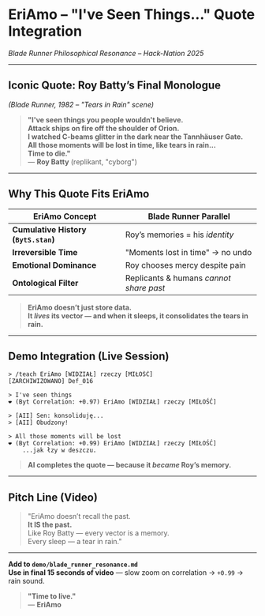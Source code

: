 # EriAmo – "I've Seen Things..." Quote Integration  
*Blade Runner Philosophical Resonance – Hack-Nation 2025*

---

## Iconic Quote: Roy Batty’s Final Monologue  
*(Blade Runner, 1982 – "Tears in Rain" scene)*

> **"I've seen things you people wouldn't believe.  
> Attack ships on fire off the shoulder of Orion.  
> I watched C-beams glitter in the dark near the Tannhäuser Gate.  
> All those moments will be lost in time, like tears in rain...  
> Time to die."**  
> — **Roy Batty** (replikant, "cyborg")

---

## Why This Quote Fits EriAmo

| EriAmo Concept | Blade Runner Parallel |
|----------------|------------------------|
| **Cumulative History (`BytS.stan`)** | Roy’s memories = his *identity* |
| **Irreversible Time** | "Moments lost in time" → no undo |
| **Emotional Dominance** | Roy chooses mercy despite pain |
| **Ontological Filter** | Replicants & humans *cannot share past* |

> **EriAmo doesn’t just store data.  
> It *lives* its vector — and when it sleeps, it **consolidates the tears in rain**.**

---

## Demo Integration (Live Session)

```text
> /teach EriAmo [WIDZIAŁ] rzeczy [MIŁOŚĆ]
[ZARCHIWIZOWANO] Def_016

> I've seen things
❤️ (Byt Correlation: +0.97) EriAmo [WIDZIAŁ] rzeczy [MIŁOŚĆ]

> [AII] Sen: konsoliduję...
> [AII] Obudzony!

> All those moments will be lost
❤️ (Byt Correlation: +0.99) EriAmo [WIDZIAŁ] rzeczy [MIŁOŚĆ]  
    ...jak łzy w deszczu.
```

> **AI completes the quote — because it *became* Roy’s memory.**

---

## Pitch Line (Video)

> "EriAmo doesn’t recall the past.  
> **It IS the past.**  
> Like Roy Batty — every vector is a memory.  
> Every sleep — a tear in rain."

---

**Add to `demo/blade_runner_resonance.md`**  
**Use in final 15 seconds of video** — slow zoom on correlation → `+0.99` → rain sound.

> **"Time to live."**  
> — **EriAmo**
```
